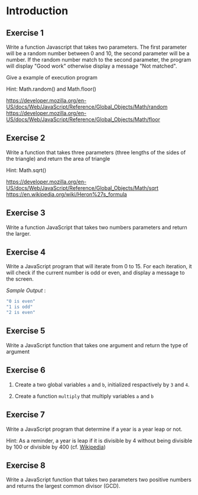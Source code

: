 # Introduction
## Exercise 1
Write a function Javascript that takes two parameters. The first parameter will be  a random number between 0 and 10, the second parameter will be a number. If the random number match to the second parameter, the program will display "Good work" otherwise display a message "Not matched".

Give a example of execution program

Hint: Math.random() and Math.floor()

https://developer.mozilla.org/en-US/docs/Web/JavaScript/Reference/Global_Objects/Math/random
https://developer.mozilla.org/en-US/docs/Web/JavaScript/Reference/Global_Objects/Math/floor

## Exercise 2

Write a function that takes three parameters (three lengths of the sides of the triangle) and return the area of triangle

Hint: Math.sqrt()

https://developer.mozilla.org/en-US/docs/Web/JavaScript/Reference/Global_Objects/Math/sqrt https://en.wikipedia.org/wiki/Heron%27s_formula

## Exercise 3

Write a function JavaScript that takes two numbers parameters and return the larger.

## Exercise 4

Write a JavaScript program that will iterate from 0 to 15. For each iteration, it will check if the current number is odd or even, and display a message to the screen.

*Sample Output* :
```javascript
"0 is even"
"1 is odd"
"2 is even"
```

## Exercise 5

Write a JavaScript function that takes one argument and return the type of argument

## Exercise 6

1. Create a two global variables `a` and `b`, initialized respactively by `3` and `4`.

2. Create a function `multiply` that multiply variables `a` and `b`

## Exercise 7

Write a JavaScript program that determine if a year is a year leap or not.

Hint: As a reminder, a year is leap if it is divisible by 4 without being divisible by 100 or divisible by 400 (cf. [Wikipedia](https://en.wikipedia.org/wiki/Leap_year))

## Exercise 8

Write a JavaScript function that takes two parameters two positive numbers and returns the largest common divisor (GCD).
